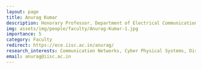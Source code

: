 ```yaml
---
layout: page
title: Anurag Kumar
description: Honorary Professor, Department of Electrical Communication Engineering (ECE)
img: assets/img/people/faculty/Anurag-Kumar-1.jpg
importance: 5
category: Faculty
redirect: https://ece.iisc.ac.in/anurag/
research_interests: Communication Networks, Cyber Physical Systems, Distributed Systems; Stochastic modelling, Analysis, Inference, Optimisation, and Control problems arising in such systems
email: anurag@iisc.ac.in
---
```

